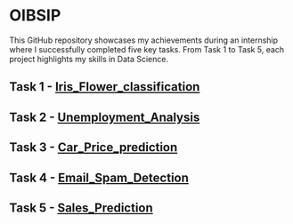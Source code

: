 # OIBSIP
This GitHub repository showcases my achievements during an internship where I successfully completed five key tasks. From Task 1 to Task 5, each project highlights my skills in Data Science.
## Task 1 - [Iris_Flower_classification](https://www.kaggle.com/code/harshadmane/iris-flower-classification/notebook)
## Task 2 - [Unemployment_Analysis](https://www.kaggle.com/code/harshadmane/unemployment-analysis)
## Task 3 - [Car_Price_prediction](https://www.kaggle.com/code/harshadmane/car-price-prediction)
## Task 4 - [Email_Spam_Detection](https://www.kaggle.com/code/harshadmane/email-spam-detection)
## Task 5 - [Sales_Prediction](https://www.kaggle.com/code/harshadmane/sales-prediction)
